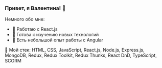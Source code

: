 ### Привет, я Валентина! 👋

Немного обо мне:

- 💪 Работаю с React.js
- 🌟 Готова к изучению новых технологий
- 👯 Есть небольшой опыт работы с Angular 

🔨 Мой стек:
HTML, CSS, JavaScript, React.js, Node.js, Express.js, MongoDB, Redux, Redux Toolkit, Redux Thunks, React DnD, TypeScript, SCORM

